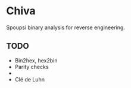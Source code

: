 Chiva
=====

Spoupsi binary analysis for reverse engineering.



TODO
----

- Bin2hex, hex2bin
- Parity checks
- 
- Clé de Luhn
